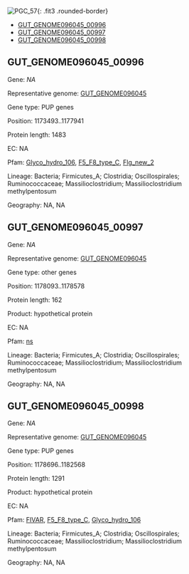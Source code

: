![PGC_57](../static/images/Clusters_figure/PGC_57.jpg){: .fit3 .rounded-border}

<ul id="myTab" class="nav nav-tabs">
  <li class="active">
        <a href="#tab1" data-toggle="tab">GUT_GENOME096045_00996</a>
  </li>
<li><a href="#tab2" data-toggle="tab">GUT_GENOME096045_00997</a></li>
<li><a href="#tab3" data-toggle="tab">GUT_GENOME096045_00998</a></li>
</ul>

<div id="myTabContent" class="tab-content">
  <div class="tab-pane fade in active" id="tab1">

<h2 id="GUT_GENOME096045_00996">GUT_GENOME096045_00996</h2>
<p>Gene: <em>NA</em>
<p>Representative genome: <a href="https://www.ebi.ac.uk/metagenomics/genomes/MGYG-HGUT-01332">GUT_GENOME096045</a></p>
<p>Gene type: PUP genes</p>
<p>Position: 1173493..1177941</p>
<p>Protein length: 1483</p>
<p>EC: NA</p>
<p>Pfam: <a href="http://pfam.xfam.org/family/Glyco_hydro_106">Glyco_hydro_106</a>, <a href="http://pfam.xfam.org/family/F5_F8_type_C">F5_F8_type_C</a>, <a href="http://pfam.xfam.org/family/Flg_new_2">Flg_new_2</a></p>
<p>Lineage: Bacteria; Firmicutes_A; Clostridia; Oscillospirales; Ruminococcaceae; Massilioclostridium; Massilioclostridium methylpentosum</p>
<p>Geography: NA, NA</p>
  </div>

  <div class="tab-pane fade" id="tab2">

<h2 id="GUT_GENOME096045_00997">GUT_GENOME096045_00997</h2>
<p>Gene: <em>NA</em></p>
<p>Representative genome: <a href="https://www.ebi.ac.uk/metagenomics/genomes/MGYG-HGUT-01332">GUT_GENOME096045</a></p>
<p>Gene type: other genes</p>
<p>Position: 1178093..1178578</p>
<p>Protein length: 162</p>
<p>Product: hypothetical protein</p>
<p>EC: NA</p>
<p>Pfam: <a href="http://pfam.xfam.org/family/ns">ns</a></p>

<p>Lineage: Bacteria; Firmicutes_A; Clostridia; Oscillospirales; Ruminococcaceae; Massilioclostridium; Massilioclostridium methylpentosum</p>
<p>Geography: NA, NA</p>

  </div>
  <div class="tab-pane fade" id="tab3">

<h2 id="GUT_GENOME096045_00998">GUT_GENOME096045_00998</h2>
<p>Gene: <em>NA</em></p>
<p>Representative genome: <a href="https://www.ebi.ac.uk/metagenomics/genomes/MGYG-HGUT-01332">GUT_GENOME096045</a></p>
<p>Gene type: PUP genes</p>
<p>Position: 1178696..1182568</p>
<p>Protein length: 1291</p>
<p>Product: hypothetical protein</p>
<p>EC: NA</p>
<p>Pfam: <a href="http://pfam.xfam.org/family/FIVAR">FIVAR</a>, <a href="http://pfam.xfam.org/family/F5_F8_type_C">F5_F8_type_C</a>, <a href="http://pfam.xfam.org/family/Glyco_hydro_106">Glyco_hydro_106</a></p>
<p>Lineage: Bacteria; Firmicutes_A; Clostridia; Oscillospirales; Ruminococcaceae; Massilioclostridium; Massilioclostridium methylpentosum</p>
<p>Geography: NA, NA</p>

  </div>
</div>

